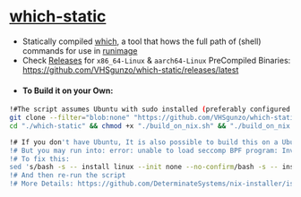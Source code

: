 # [which-static](https://github.com/VHSgunzo/which-static/releases/latest)

* Statically compiled [which](https://carlowood.github.io/which/), a tool that hows the full path of (shell) commands for use in [runimage](https://github.com/VHSgunzo/runimage)
* Check [Releases](https://github.com/VHSgunzo/which-static/releases/latest) for `x86_64-Linux` & `aarch64-Linux` PreCompiled Binaries: https://github.com/VHSgunzo/which-static/releases/latest
- #### To Build it on your Own:
```bash
!#The script assumes Ubuntu with sudo installed (preferably configured as passwordless sudo) 
git clone --filter="blob:none" "https://github.com/VHSgunzo/which-static.git"
cd "./which-static" && chmod +x "./build_on_nix.sh" && "./build_on_nix.sh"

!# If you don't have Ubuntu, It is also possible to build this on a Ubuntu-Chroot or Docker
!# But you may run into: error: unable to load seccomp BPF program: Invalid argument
!# To fix this:
sed 's/bash -s -- install linux --init none --no-confirm/bash -s -- install linux --init none --extra-conf "filter-syscalls = false" --no-confirm/g' -i "./build_on_nix.sh"
!# And then re-run the script
!# More Details: https://github.com/DeterminateSystems/nix-installer/issues/324
```